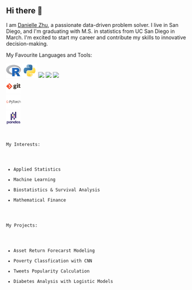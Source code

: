 ## Hi there 👋

I am [Danielle Zhu](https://www.linkedin.com/in/danielle-zhu-989972139/), a passionate data-driven problem solver. I live in San Diego, and I'm graduating with M.S. in statistics from UC San Diego in March. I'm excited to start my career and contribute my skills to innovative decision-making. 

My Favourite Languages and Tools:

<code><img height="40" src="https://github.com/devicons/devicon/blob/master/icons/r/r-original.svg"></code>
<code><img height="40" src="https://github.com/devicons/devicon/blob/master/icons/python/python-original.svg"></code>
<code><img height="40" src="https://cdn.jsdelivr.net/gh/devicons/devicon/icons/mysql/mysql-original-wordmark.svg"></code>
<code><img height="40" src="https://spark.apache.org/images/spark-logo-back.png"></code>
<code><img height="40" src="https://cdn.jsdelivr.net/gh/devicons/devicon/icons/azure/azure-original-wordmark.svg">
<code><img height="40" src="https://github.com/devicons/devicon/blob/master/icons/git/git-original-wordmark.svg"></code>
<code><img height="40" src="https://github.com/devicons/devicon/blob/master/icons/pytorch/pytorch-original-wordmark.svg"></code>
<code><img height="40" src="https://github.com/devicons/devicon/blob/master/icons/pandas/pandas-original-wordmark.svg"></code>


My Interests:
- Applied Statistics
- Machine Learning
- Biostatistics & Survival Analysis
- Mathematical Finance

My Projects:
- Asset Return Forecarst Modeling
- Poverty Classfication with CNN
- Tweets Popularity Calculation
- Diabetes Analysis with Logistic Models
